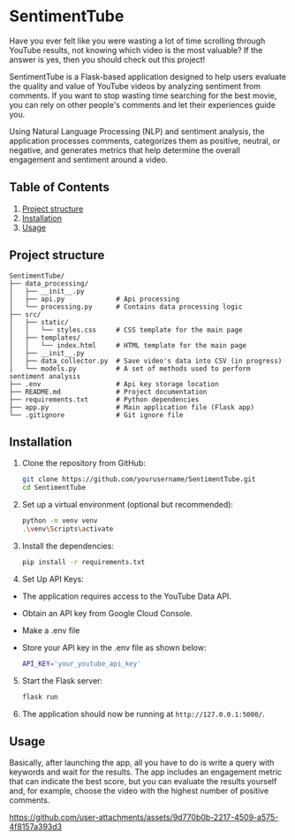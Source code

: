# SentimentTube
Have you ever felt like you were wasting a lot of time scrolling through YouTube results, not knowing which video is the most valuable? If the answer is yes, then you should check out this project!

SentimentTube is a Flask-based application designed to help users evaluate the quality and value of YouTube videos by analyzing sentiment from comments. If you want to stop wasting time searching for the best movie, you can rely on other people's comments and let their experiences guide you.

Using Natural Language Processing (NLP) and sentiment analysis, the application processes comments, categorizes them as positive, neutral, or negative, and generates metrics that help determine the overall engagement and sentiment around a video.

## Table of Contents
1. [Project structure](#project-structure)
2. [Installation](#installation)
3. [Usage](#usage)

## Project structure
```
SentimentTube/
├── data_processing/
│   ├── __init__.py     
│   ├── api.py             # Api processing
│   └── processing.py      # Contains data processing logic
├── src/ 
│   ├── static/     
│   │   └── styles.css     # CSS template for the main page   
│   ├── templates/
│   │   └── index.html     # HTML template for the main page              
│   ├── __init__.py     
│   ├── data_collector.py  # Save video's data into CSV (in progress)
│   └── models.py          # A set of methods used to perform sentiment analysis
├── .env                   # Api key storage location
├── README.md              # Project documentation 
├── requirements.txt       # Python dependencies
├── app.py                 # Main application file (Flask app)
└── .gitignore             # Git ignore file
```

## Installation

1. Clone the repository from GitHub:

    ```bash
    git clone https://github.com/yourusername/SentimentTube.git
    cd SentimentTube
    ```

2. Set up a virtual environment (optional but recommended):

    ```bash
    python -m venv venv
    .\venv\Scripts\activate
    ```

3. Install the dependencies:

    ```bash
    pip install -r requirements.txt
    ```

4. Set Up API Keys:

* The application requires access to the YouTube Data API.
* Obtain an API key from Google Cloud Console.
* Make a .env file
* Store your API key in the .env file as shown below:

    ```bash
    API_KEY='your_youtube_api_key'
    ```

5. Start the Flask server:

    ```bash
    flask run
    ```

6. The application should now be running at `http://127.0.0.1:5000/`.

## Usage
Basically, after launching the app, all you have to do is write a query with keywords and wait for the results. The app includes an engagement metric that can indicate the best score, but you can evaluate the results yourself and, for example, choose the video with the highest number of positive comments. 



https://github.com/user-attachments/assets/9d770b0b-2217-4509-a575-4f8157a393d3


